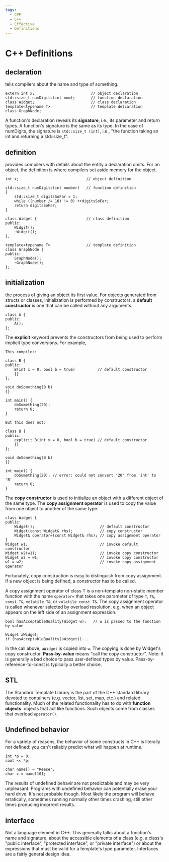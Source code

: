 ```yaml
---
tags:
  - CPP
  - C++
  - Effective
  - Definitions
---
```


# C++ Definitions

## **declaration** 

tells compilers about the name and type of something. 

```
extern int x;  						  // object declaration
std::size_t numDigits(int num); 	  // function declaration
class Widget;					      // class declaration
template<typename T> 				  // template delcaration
class GraphNode; 
```

A function's declaration reveals its **signature**, i.e., its parameter and return types. A function's signature is the same as its type. In the case of numDigits, the signature is `std::size_t (int)`, i.e., "the function taking an int and returning a std::size_t".

## **definition**

provides compilers with details about the entity a declaration omits. For an object, the definition is where compilers set aside memory for the object.

```
int x; 								// object definition

std::size_t numDigits(int number)	// function definition
{
	std::size_t digitsSoFar = 1;
	while ((number /= 10) != 0) ++digitsSoFar;
	return digitsSoFar;
}

class Widget { 						// class definition
public:
	Widgit();
	~Widgit();
};

template<typename T>				// template definition
class GraphNode {
public:
	GraphNode();
	~GraphNode();
};
```

## **initialization**

the process of giving an object its first value. For objects generated from structs or classes, initialization is performed by constructors. a **default constructor** is one that can be called without any arguments.

```
class A {
public:
	A();
};
```

The **explicit** keyword prevents the constructors from being used to perform implicit type conversions. For example,

`This compiles:`
```
class B {
public:
	B(int x = 0, bool b = true)			 // default constructor
    {}	
};

void doSomething(B b) 
{}

int main() {
    doSomething(20);
    return 0;
}
```
`But this does not:`
```
class B {
public:
	explicit B(int x = 0, bool b = true) // default constructor
    {}	
};

void doSomething(B b) 
{}

int main() {
    doSomething(20); // error: could not convert '20' from 'int' to 'B'
    return 0;
}
```
The **copy constructor** is used to initialize an object with a different object of the same type. The **copy assignment operator** is used to copy the value from one object to another of the same type.

```
class Widget {
public: 
	Widget();							  // default constructor
	Widget(const Widget& rhs);			  // copy constructor
	Widget& operator=(const Widget& rhs); // copy assignment operator
}
Widget w1;								  // invoke default constructor
Widget w2(w1);							  // invoke copy constructor
Widget w2 = w1;							  // invoke copy constructor
w1 = w2;								  // invoke copy assignment operator
```

Fortunately, copy construction is easy to distinguish from copy assignment. If a new object is being defined, a constructor has to be called.

A copy assignment operator of class T is a non-template non-static member function with the name `operator=` that takes one parameter of type `T`, `T&`, `const T&`, `volatile T&`, or `volatile const T&`. The copy assignment operator is called whenever selected by overload resolution, e.g. when an object appears on the left side of an assignment expression.

```
bool hasAcceptableQuality(Widget w);   // w is passed to the function by value

Widget aWidget;
if (hasAcceptableQuality(aWidget))... 
```

In the call above, `aWidget` is copied into `w`. The copying is done by Widget's copy constructor. **Pass-by-value** means "call the copy constructor". Note: it is generally a bad choice to pass user-defined types by value. Pass-by-reference-to-const is typically a better choice.

## **STL**

The Standard Template Library is the part of the C++ standard library devoted to containers (e.g. vector, list, set, map, etc.) and related functionality. Much of the related functionality has to do with **function objects**: objects that act like functions. Such objects come from classes that overload `operator()`.

## **Undefined behavior**

For a variety of reasons, the behavior of some constructs in C++ is literally not defined: you can't reliably predict what will happen at runtime. 

```
int *p = 0;
cout << *p;

char name[] = "Reese";
char c = name[10];
```

The results of undefined behavir are not predictable and may be very unpleasant. Programs with undefined behavior can potentially erase your hard drive. It's not probable though. Most likely the program will behave erratically, sometimes running normally other times crashing, still other times producing incorrect results.

## **interface**

Not a language element in C++. This generally talks about a function's name and signature, about the accessible elements of a class (e.g. a class's "public interface", "protected interface", or "private interface") or about the expressions that must be valid for a template's type parameter. Interfaces are a fairly general design idea.

